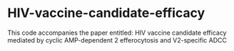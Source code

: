 # HIV-vaccine-candidate-efficacy
This code accompanies the paper entitled: HIV vaccine candidate efficacy mediated by cyclic AMP-dependent 2 efferocytosis and V2-specific ADCC
